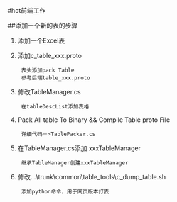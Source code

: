 #hot前端工作

##添加一个新的表的步骤
1. 添加一个Excel表
2. 添加c_table_xxx.proto  

		表头添加pack Table
		参考后端table_xxx.proto
3. 修改TableManager.cs  

		在tableDescList添加表格
		
4. Pack All table To Binary && Compile Table proto File

		详细代码－>TablePacker.cs
5. 在TableManager.cs添加 xxxTableManager

		继承TableManager创建xxxTableManager
		
6. 修改...\trunk\common\table_tools\c_dump_table.sh
		
		添加python命令，用于网页版本打表




